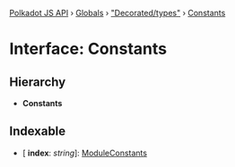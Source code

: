[Polkadot JS API](../README.md) › [Globals](../globals.md) › ["Decorated/types"](../modules/_decorated_types_.md) › [Constants](_decorated_types_.constants.md)

# Interface: Constants

## Hierarchy

* **Constants**

## Indexable

* \[ **index**: *string*\]: [ModuleConstants](../modules/_decorated_types_.md#moduleconstants)
